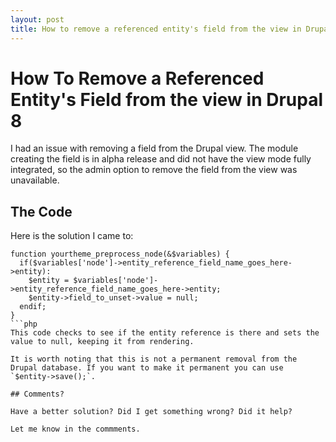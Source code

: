 ```yaml
---
layout: post
title: How to remove a referenced entity's field from the view in Drupal 8
---
```


# How To Remove a Referenced Entity's Field from the view in Drupal 8

I had an issue with removing a field from the Drupal view. The module creating the field is in alpha release and did not have the view mode fully integrated, so the admin option to remove the field from the view was unavailable.

## The Code

Here is the solution I came to:

```
function yourtheme_preprocess_node(&$variables) {
  if($variables['node']->entity_reference_field_name_goes_here->entity):
    $entity = $variables['node']->entity_reference_field_name_goes_here->entity;
    $entity->field_to_unset->value = null;
  endif;
}
```php
This code checks to see if the entity reference is there and sets the value to null, keeping it from rendering.

It is worth noting that this is not a permanent removal from the Drupal database. If you want to make it permanent you can use `$entity->save();`.

## Comments?

Have a better solution? Did I get something wrong? Did it help?

Let me know in the commments.
